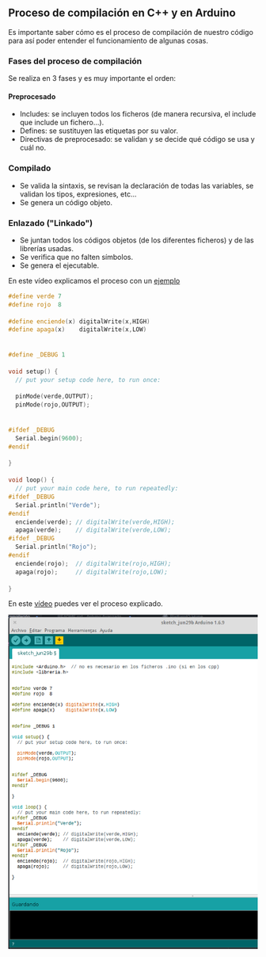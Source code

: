 ## Proceso de compilación en C++ y en Arduino

Es importante saber cómo es el proceso de compilación de nuestro código para así poder entender el funcionamiento de algunas cosas.

### Fases del proceso de compilación

Se realiza en 3 fases y es muy importante el orden:

#### Preprocesado

* Includes: se incluyen todos los ficheros (de manera recursiva, el include  que include un fichero...).
* Defines: se sustituyen las etiquetas por su valor.
* Directivas de preprocesado: se validan y se decide qué código se usa y cuál no.

### Compilado

* Se valida la sintaxis, se revisan la declaración de todas las variables, se validan los tipos, expresiones, etc...
* Se genera un código objeto.

### Enlazado ("Linkado")
* Se juntan todos los códigos objetos (de los diferentes ficheros) y de las librerías usadas.
* Se verifica que no falten símbolos.
* Se genera el ejecutable.

En este vídeo explicamos el proceso con un [ejemplo](./Preprocesador/Preprocesador.ino)

```C++
#define verde 7
#define rojo  8

#define enciende(x) digitalWrite(x,HIGH)
#define apaga(x)    digitalWrite(x,LOW)


#define _DEBUG 1

void setup() {
  // put your setup code here, to run once:

  pinMode(verde,OUTPUT);
  pinMode(rojo,OUTPUT);


#ifdef _DEBUG
  Serial.begin(9600);
#endif

}

void loop() {
  // put your main code here, to run repeatedly:
#ifdef _DEBUG
  Serial.println("Verde");
#endif
  enciende(verde); // digitalWrite(verde,HIGH);
  apaga(verde);    // digitalWrite(verde,LOW);
#ifdef _DEBUG
  Serial.println("Rojo");
#endif
  enciende(rojo);  // digitalWrite(rojo,HIGH);
  apaga(rojo);     // digitalWrite(rojo,LOW);

}
```

En este [vídeo](https://youtu.be/ODG07Y9SIHc) puedes ver el proceso explicado.

![Proceso de Compilación](./images/ProcesoCompilacion.png)
